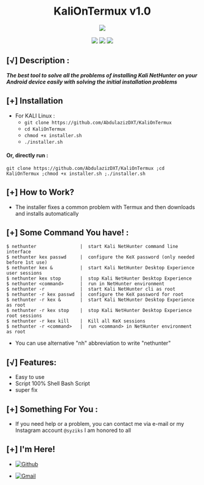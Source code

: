 <h1 align="center">KaliOnTermux v1.0</h1>
<p align="center">
  <img src="https://img.shields.io/badge/Version-1.0-green?style=for-the-badge">
  <br>
  <br>
  <img src="https://img.shields.io/badge/Author-AbdulazizDXT-green?style=flat-square">
  <img src="https://img.shields.io/badge/Made%20in-Oman-green?style=flat-square">
  <img src="https://img.shields.io/badge/Powerd%20BY-Shell%20Script-green?style=flat-square">
</p>

## [√] Description :

***The best tool to solve all the problems of installing Kali NetHunter on your Android device easily with solving the initial installation problems***

## [+] Installation

 - For KALI Linux :
    - ```git clone https://github.com/AbdulazizDXT/KaliOnTermux```
    - ```cd KaliOnTermux```
    - ```chmod +x installer.sh```
    - ```./installer.sh```

#### Or, directly run :
```
git clone https://github.com/AbdulazizDXT/KaliOnTermux ;cd KaliOnTermux ;chmod +x installer.sh ;./installer.sh

```
## [+] How to Work?

 - The installer fixes a common problem with Termux and then downloads and installs automatically

## [+] Some Command You have! :

```
$ nethunter                |  start Kali NetHunter command line interface
$ nethunter kex passwd     |  configure the KeX password (only needed before 1st use)
$ nethunter kex &          |  start Kali NetHunter Desktop Experience user sessions
$ nethunter kex stop       |  stop Kali NetHunter Desktop Experience
$ nethunter <command>      |  run in NetHunter environment
$ nethunter -r             |  start Kali NetHunter cli as root
$ nethunter -r kex passwd  |  configure the KeX password for root
$ nethunter -r kex &       |  start Kali NetHunter Desktop Experience as root
$ nethunter -r kex stop    |  stop Kali NetHunter Desktop Experience root sessions
$ nethunter -r kex kill    |  Kill all KeX sessions
$ nethunter -r <command>   |  run <command> in NetHunter environment as root
```
 * You can use alternative "nh" abbreviation to write "nethunter"

## [√] Features:

 - Easy to use
 - Script 100% Shell Bash Script
 - super fix

## [+] Something For You :

- If you need help or a problem, you can contact me via e-mail or my Instagram account ```@syziks``` I am honored to all

## [+] I'm Here!


- [![Github](https://img.shields.io/badge/Github-AbdulazizDXT-green?style=for-the-badge&logo=github)](https://github.com/AbdulazizDXT)

- [![Gmail](https://img.shields.io/badge/Gmail-AbdulazizDXT-green?style=for-the-badge&logo=gmail)](mailto:Abdulazizalhasaniwin@gmail.com)

